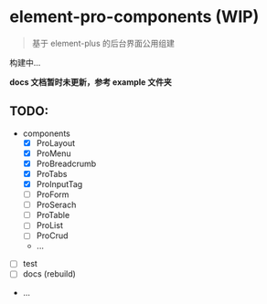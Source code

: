 # element-pro-components (WIP)

> 基于 element-plus 的后台界面公用组建

构建中...

**docs 文档暂时未更新，参考 example 文件夹**

## TODO:

- components
  + [x] ProLayout
  + [x] ProMenu
  + [x] ProBreadcrumb
  + [x] ProTabs
  + [x] ProInputTag
  + [ ] ProForm
  + [ ] ProSerach
  + [ ] ProTable
  + [ ] ProList
  + [ ] ProCrud
  + ...

- [ ] test
- [ ] docs (rebuild)
- ...
